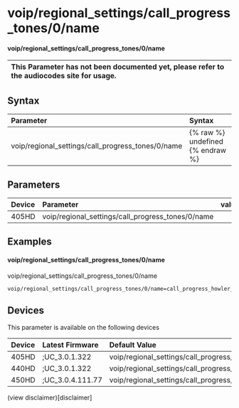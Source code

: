 ﻿---
description: voip/regional_settings/call_progress_tones/0/name
search:
    keywords: ['voip','regional_settings','call_progress_tones','0','name']
---

# voip/regional_settings/call_progress_tones/0/name

#### voip/regional_settings/call_progress_tones/0/name


| This Parameter has not been documented yet, please refer to the audiocodes site for usage.  |
| :--- |

## Syntax
| Parameter | Syntax |
| :--- | :--- |
|voip/regional_settings/call_progress_tones/0/name | {% raw %} undefined {% endraw %} |

## Parameters
|Device|Parameter|value|Description|
|:---|:---|:---|:---|
| 405HD | voip/regional_settings/call_progress_tones/0/name |  |  |

## Examples
#### voip/regional_settings/call_progress_tones/0/name

voip/regional_settings/call_progress_tones/0/name

```
voip/regional_settings/call_progress_tones/0/name=call_progress_howler_tone_call_waiting_tone_2
```

## Devices
This parameter is available on the following devices

| Device | Latest Firmware | Default Value |
|:---|:---|:---|
| 405HD | ;UC_3.0.1.322 | voip/regional_settings/call_progress_tones/0/name=call_progress_howler_tone_call_waiting_tone_2 
| 440HD | ;UC_3.0.1.322 | voip/regional_settings/call_progress_tones/0/name=call_progress_howler_tone_call_waiting_tone_2 
| 450HD | ;UC_3.0.4.111.77 | voip/regional_settings/call_progress_tones/0/name=call_progress_howler_tone_call_waiting_tone_2 

(view disclaimer)[disclaimer]
